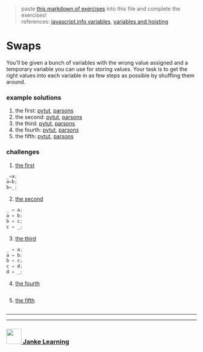 > paste [this markdown of exercises](https://raw.githubusercontent.com/janke-learning/variable-exercises/master/multiple-assignments.md) into this file and complete the exercises!   
> references: [javascript.info variables](https://javascript.info/variables), [variables and hoisting](https://github.com/janke-learning/variables-and-hoisting) 

# Swaps 

You'll be given a bunch of variables with the wrong value assigned and a temporary variable you can use for storing values.  Your task is to get the right values into each variable in as few steps as possible by shuffling them around.

### example solutions
1. the first: [pytut](https://goo.gl/mk9xd3), [parsons](https://janke-learning.github.io/parsonizer/?snippet=let%20a%20%3D%20%22b%22%2C%20b%20%3D%20%22a%22%3B%0Alet%20_%20%3D%20'%20'%3B%0A%0A_%20%3D%20b%3B%0Ab%20%3D%20a%3B%0Aa%20%3D%20_%3B)
1. the second: [pytut](https://goo.gl/BWKuGm), [parsons](https://janke-learning.github.io/parsonizer/?snippet=let%20a%20%3D%20%22c%22%2C%20b%20%3D%20%22a%22%2C%20c%20%3D%20%22b%22%3B%0Alet%20_%20%3D%20'%20'%3B%0A%0A_%20%3D%20c%3B%0Ac%20%3D%20a%3B%0Aa%20%3D%20b%3B%0Ab%20%3D%20_%3B%0A)
1. the third: [pytut](https://goo.gl/jeBHWU), [parsons](https://janke-learning.github.io/parsonizer/?snippet=let%20a%20%3D%20%22d%22%2C%20b%20%3D%20%22a%22%2C%20c%20%3D%20%22b%22%2C%20d%20%3D%20%22c%22%3B%0Alet%20_%20%3D%20'%20'%3B%0A%0A_%20%3D%20a%3B%0Aa%20%3D%20b%3B%0Ab%20%3D%20c%3B%0Ac%20%3D%20d%3B%0Ad%20%3D%20_%3B%0A)
1. the fourth: [pytut](https://goo.gl/C8t81i), [parsons](https://janke-learning.github.io/parsonizer/?snippet=let%20a%20%3D%20%22z%22%2C%20b%20%3D%20%22y%22%2C%20c%20%3D%20%22x%22%2C%20d%20%3D%20%22w%22%3B%0Alet%20_%20%3D%20'%20'%3B%0A%0A_%20%3D%20a%3B%0Aa%20%3D%20d%3B%0Ad%20%3D%20_%3B%0A_%20%3D%20b%3B%0Ab%20%3D%20c%3B%0Ac%20%3D%20_%3B%0A)
1. the fifth: [pytut](https://goo.gl/KokxwL), [parsons](https://janke-learning.github.io/parsonizer/?snippet=let%20a%20%3D%20%22z%22%2C%20b%20%3D%20%22y%22%2C%20c%20%3D%20%22x%22%2C%20d%20%3D%20%22w%22%2C%20e%20%3D%20%22v%22%3B%0Alet%20_%20%3D%20'%20'%3B%0A%0A_%20%3D%20a%3B%0Aa%20%3D%20e%3B%0Ae%20%3D%20_%3B%0A_%20%3D%20b%3B%0Ab%20%3D%20d%3B%0Ad%20%3D%20_%3B%0A) 

### challenges
1. [the first](https://goo.gl/k9jdZy)
```js
_=a;
a=b;
b=_;
```
2. [the second](https://goo.gl/KvayUU)
```js
_ = a;
a = b;
b = c;
c = _;
```
3. [the third](https://goo.gl/WXXtV7)
```js
_ = a;
a = b;
b = c;
c = d;
d = _;
```
4. [the fourth](https://goo.gl/nTA1DG)
```js

```
5. [the fifth](https://goo.gl/gDaKNi)
```js

```

___
___
### <a href="http://janke-learning.org" target="_blank"><img src="https://user-images.githubusercontent.com/18554853/50098409-22575780-021c-11e9-99e1-962787adaded.png" width="40" height="40"></img> Janke Learning</a>
